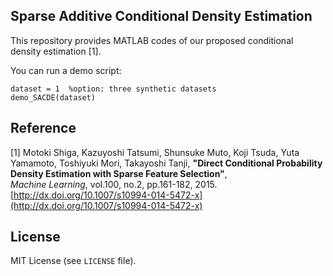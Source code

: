 ## Sparse Additive Conditional Density Estimation

This repository provides MATLAB codes of our proposed conditional density estimation [1].

You can run a demo script:

    dataset = 1  %option: three synthetic datasets
    demo_SACDE(dataset)

## Reference

[1]
Motoki Shiga, Kazuyoshi Tatsumi, Shunsuke Muto, Koji Tsuda, Yuta Yamamoto, Toshiyuki Mori, Takayoshi Tanji,
**"Direct Conditional Probability Density Estimation with Sparse Feature Selection"**,  
*Machine Learning*, vol.100, no.2, pp.161-182, 2015.  
[http://dx.doi.org/10.1007/s10994-014-5472-x](http://dx.doi.org/10.1007/s10994-014-5472-x)


## License

MIT License (see `LICENSE` file).
